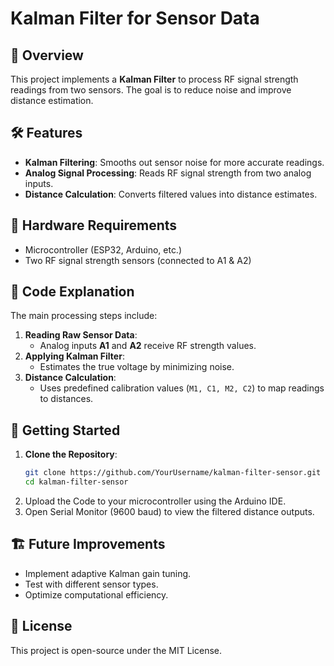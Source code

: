# Kalman Filter for Sensor Data  

## 📌 Overview  
This project implements a **Kalman Filter** to process RF signal strength readings from two sensors. The goal is to reduce noise and improve distance estimation.  

## 🛠 Features  
- **Kalman Filtering**: Smooths out sensor noise for more accurate readings.  
- **Analog Signal Processing**: Reads RF signal strength from two analog inputs.  
- **Distance Calculation**: Converts filtered values into distance estimates.  

## 🔧 Hardware Requirements  
- Microcontroller (ESP32, Arduino, etc.)  
- Two RF signal strength sensors (connected to A1 & A2)  

## 📜 Code Explanation  
The main processing steps include:  
1. **Reading Raw Sensor Data**:  
   - Analog inputs **A1** and **A2** receive RF strength values.  
2. **Applying Kalman Filter**:  
   - Estimates the true voltage by minimizing noise.  
3. **Distance Calculation**:  
   - Uses predefined calibration values (`M1, C1, M2, C2`) to map readings to distances.  

## 🚀 Getting Started  
1. **Clone the Repository**:  
   ```sh
   git clone https://github.com/YourUsername/kalman-filter-sensor.git
   cd kalman-filter-sensor
2. Upload the Code to your microcontroller using the Arduino IDE.
3. Open Serial Monitor (9600 baud) to view the filtered distance outputs.

## 🏗 Future Improvements
- Implement adaptive Kalman gain tuning.
- Test with different sensor types.
- Optimize computational efficiency.

## 📜 License
This project is open-source under the MIT License.